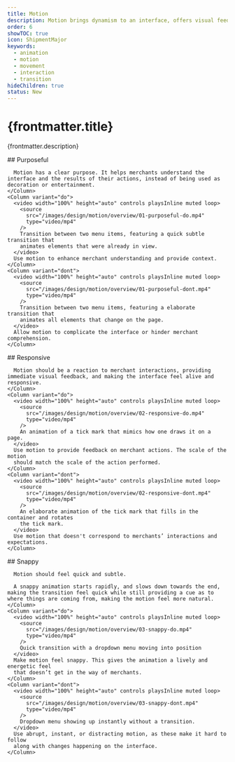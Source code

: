 ```yaml
---
title: Motion
description: Motion brings dynamism to an interface, offers visual feedback, and aids merchants understanding the outcomes of their actions.
order: 6
showTOC: true
icon: ShipmentMajor
keywords:
  - animation
  - motion
  - movement
  - interaction
  - transition
hideChildren: true
status: New
---
```


# {frontmatter.title}

<Lede>{frontmatter.description}</Lede>

<Subnav />

<Section>
  <Row>
    <Column>
      ## Purposeful

      Motion has a clear purpose. It helps merchants understand the interface and the results of their actions, instead of being used as decoration or entertainment.
    </Column>
    <Column variant="do">
      <video width="100%" height="auto" controls playsInline muted loop>
        <source
          src="/images/design/motion/overview/01-purposeful-do.mp4"
          type="video/mp4"
        />
        Transition between two menu items, featuring a quick subtle transition that
        animates elements that were already in view.
      </video>
      Use motion to enhance merchant understanding and provide context.
    </Column>
    <Column variant="dont">
      <video width="100%" height="auto" controls playsInline muted loop>
        <source
          src="/images/design/motion/overview/01-purposeful-dont.mp4"
          type="video/mp4"
        />
        Transition between two menu items, featuring a elaborate transition that
        animates all elements that change on the page.
      </video>
      Allow motion to complicate the interface or hinder merchant comprehension.
    </Column>

  </Row>
</Section>

<Section>
  <Row>
    <Column>
      ## Responsive

      Motion should be a reaction to merchant interactions, providing immediate visual feedback, and making the interface feel alive and responsive.
    </Column>
    <Column variant="do">
      <video width="100%" height="auto" controls playsInline muted loop>
        <source
          src="/images/design/motion/overview/02-responsive-do.mp4"
          type="video/mp4"
        />
        An animation of a tick mark that mimics how one draws it on a page.
      </video>
      Use motion to provide feedback on merchant actions. The scale of the motion
      should match the scale of the action performed.
    </Column>
    <Column variant="dont">
      <video width="100%" height="auto" controls playsInline muted loop>
        <source
          src="/images/design/motion/overview/02-responsive-dont.mp4"
          type="video/mp4"
        />
        An elaborate animation of the tick mark that fills in the container and rotates
        the tick mark.
      </video>
      Use motion that doesn't correspond to merchants’ interactions and expectations.
    </Column>

  </Row>
</Section>

<Section>
  <Row>
    <Column>
      ## Snappy

      Motion should feel quick and subtle.

      A snappy animation starts rapidly, and slows down towards the end, making the transition feel quick while still providing a cue as to where things are coming from, making the motion feel more natural.
    </Column>
    <Column variant="do">
      <video width="100%" height="auto" controls playsInline muted loop>
        <source
          src="/images/design/motion/overview/03-snappy-do.mp4"
          type="video/mp4"
        />
        Quick transition with a dropdown menu moving into position
      </video>
      Make motion feel snappy. This gives the animation a lively and energetic feel
      that doesn’t get in the way of merchants.
    </Column>
    <Column variant="dont">
      <video width="100%" height="auto" controls playsInline muted loop>
        <source
          src="/images/design/motion/overview/03-snappy-dont.mp4"
          type="video/mp4"
        />
        Dropdown menu showing up instantly without a transition.
      </video>
      Use abrupt, instant, or distracting motion, as these make it hard to follow
      along with changes happening on the interface.
    </Column>

  </Row>
</Section>
